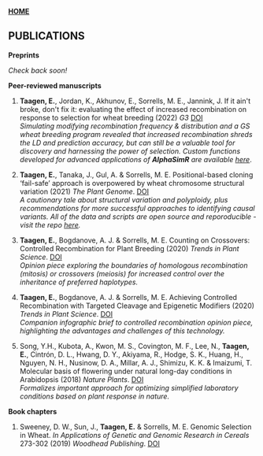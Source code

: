 **<span style="color: grey;"> [HOME](./index.md) </span>**

## PUBLICATIONS  

**Preprints**  

*Check back soon!* 

**Peer-reviewed manuscripts**  

1. **Taagen, E.**, Jordan, K., Akhunov, E., Sorrells, M. E., Jannink, J. If it ain't broke, don't fix it: evaluating the effect of increased recombination on response to selection for wheat breeding (2022) *G3* [DOI](https://doi.org/10.1093/g3journal/jkac291)   
*Simulating modifying recombination frequency & distribution and a GS wheat breeding program revealed that increased recombination shreds the LD and prediction accuracy, but can still be a valuable tool for discovery and harnessing the power of selection. Custom functions developed for advanced applications of **AlphaSimR** are available [here](https://github.com/etaagen/dissertation_chapter_4)*.  

2. **Taagen, E.**, Tanaka, J., Gul, A. & Sorrells, M. E. Positional-based cloning ‘fail-safe’ approach is overpowered by wheat chromosome structural variation (2021) *The Plant Genome*. [DOI](https://acsess.onlinelibrary.wiley.com/doi/full/10.1002/tpg2.20106)   
*A cautionary tale about structural variation and polyploidy, plus recommendations for more successful approaches to identifying causal variants. All of the data and scripts are open source and reporoducible - visit the repo [here](https://github.com/etaagen/Taagen_2021_TPG).*   

3. **Taagen, E.**, Bogdanove, A. J. & Sorrells, M. E. Counting on Crossovers: Controlled Recombination for Plant Breeding (2020) *Trends in Plant Science*. [DOI](https://doi.org/10.1016/j.tplants.2019.12.017)   
*Opinion piece exploring the boundaries of homologous recombination (mitosis) or crossovers (meiosis) for increased control over the inheritance of preferred haplotypes.*

4. **Taagen, E.**, Bogdanove, A. J. & Sorrells, M. E. Achieving Controlled Recombination with Targeted Cleavage and Epigenetic Modifiers (2020) *Trends in Plant Science*. [DOI](https://doi.org/10.1016/j.tplants.2019.12.018)    
*Companion infographic brief to controlled recombination opinion piece, highlighting the advantages and challenges of this technology.*

5. Song, Y.H., Kubota, A., Kwon, M. S., Covington, M. F., Lee, N., **Taagen, E.**, Cintrón, D. L., Hwang, D. Y., Akiyama, R., Hodge, S. K., Huang, H., Nguyen, N. H., Nusinow, D. A., Millar, A. J., Shimizu, K. K. & Imaizumi, T. Molecular basis of flowering under natural long-day conditions in Arabidopsis (2018) *Nature Plants*. [DOI](https://dx.doi.org/10.1038%2Fs41477-018-0253-3)    
*Formalizes important approach for optimizing simplified laboratory conditions based on plant response in nature.*

**Book chapters**  

1. Sweeney, D. W., Sun, J., **Taagen, E.** & Sorrells, M. E. Genomic Selection in Wheat. *In Applications of Genetic and Genomic Research in Cereals* 273-302 (2019) *Woodhead Publishing*. [DOI](https://doi.org/10.1016/B978-0-08-102163-7.00013-2)
